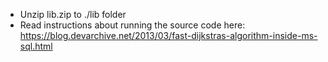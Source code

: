 - Unzip lib.zip to ./lib folder
- Read instructions about running the source code here: https://blog.devarchive.net/2013/03/fast-dijkstras-algorithm-inside-ms-sql.html
